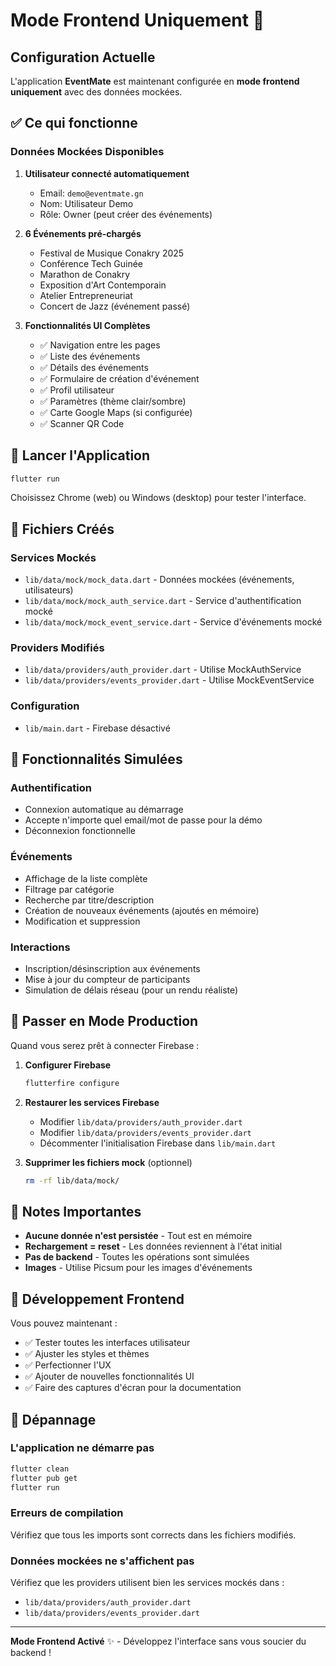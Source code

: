 # Mode Frontend Uniquement 🎨

## Configuration Actuelle

L'application **EventMate** est maintenant configurée en **mode frontend uniquement** avec des données mockées.

## ✅ Ce qui fonctionne

### Données Mockées Disponibles

1. **Utilisateur connecté automatiquement**
   - Email: `demo@eventmate.gn`
   - Nom: Utilisateur Demo
   - Rôle: Owner (peut créer des événements)

2. **6 Événements pré-chargés**
   - Festival de Musique Conakry 2025
   - Conférence Tech Guinée
   - Marathon de Conakry
   - Exposition d'Art Contemporain
   - Atelier Entrepreneuriat
   - Concert de Jazz (événement passé)

3. **Fonctionnalités UI Complètes**
   - ✅ Navigation entre les pages
   - ✅ Liste des événements
   - ✅ Détails des événements
   - ✅ Formulaire de création d'événement
   - ✅ Profil utilisateur
   - ✅ Paramètres (thème clair/sombre)
   - ✅ Carte Google Maps (si configurée)
   - ✅ Scanner QR Code

## 🚀 Lancer l'Application

```bash
flutter run
```

Choisissez Chrome (web) ou Windows (desktop) pour tester l'interface.

## 📁 Fichiers Créés

### Services Mockés
- `lib/data/mock/mock_data.dart` - Données mockées (événements, utilisateurs)
- `lib/data/mock/mock_auth_service.dart` - Service d'authentification mocké
- `lib/data/mock/mock_event_service.dart` - Service d'événements mocké

### Providers Modifiés
- `lib/data/providers/auth_provider.dart` - Utilise MockAuthService
- `lib/data/providers/events_provider.dart` - Utilise MockEventService

### Configuration
- `lib/main.dart` - Firebase désactivé

## 🎯 Fonctionnalités Simulées

### Authentification
- Connexion automatique au démarrage
- Accepte n'importe quel email/mot de passe pour la démo
- Déconnexion fonctionnelle

### Événements
- Affichage de la liste complète
- Filtrage par catégorie
- Recherche par titre/description
- Création de nouveaux événements (ajoutés en mémoire)
- Modification et suppression

### Interactions
- Inscription/désinscription aux événements
- Mise à jour du compteur de participants
- Simulation de délais réseau (pour un rendu réaliste)

## 🔄 Passer en Mode Production

Quand vous serez prêt à connecter Firebase :

1. **Configurer Firebase**
   ```bash
   flutterfire configure
   ```

2. **Restaurer les services Firebase**
   - Modifier `lib/data/providers/auth_provider.dart`
   - Modifier `lib/data/providers/events_provider.dart`
   - Décommenter l'initialisation Firebase dans `lib/main.dart`

3. **Supprimer les fichiers mock** (optionnel)
   ```bash
   rm -rf lib/data/mock/
   ```

## 📝 Notes Importantes

- **Aucune donnée n'est persistée** - Tout est en mémoire
- **Rechargement = reset** - Les données reviennent à l'état initial
- **Pas de backend** - Toutes les opérations sont simulées
- **Images** - Utilise Picsum pour les images d'événements

## 🎨 Développement Frontend

Vous pouvez maintenant :
- ✅ Tester toutes les interfaces utilisateur
- ✅ Ajuster les styles et thèmes
- ✅ Perfectionner l'UX
- ✅ Ajouter de nouvelles fonctionnalités UI
- ✅ Faire des captures d'écran pour la documentation

## 🐛 Dépannage

### L'application ne démarre pas
```bash
flutter clean
flutter pub get
flutter run
```

### Erreurs de compilation
Vérifiez que tous les imports sont corrects dans les fichiers modifiés.

### Données mockées ne s'affichent pas
Vérifiez que les providers utilisent bien les services mockés dans :
- `lib/data/providers/auth_provider.dart`
- `lib/data/providers/events_provider.dart`

---

**Mode Frontend Activé** ✨ - Développez l'interface sans vous soucier du backend !
